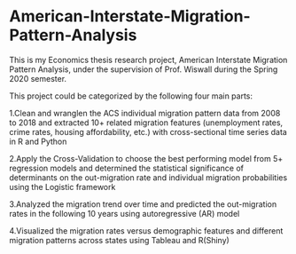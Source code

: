 # American-Interstate-Migration-Pattern-Analysis

This is my Economics thesis research project, American Interstate Migration Pattern Analysis, under the supervision of Prof. Wiswall during the Spring 2020 semester.

This project could be categorized by the following four main parts:

1.Clean and wranglen the  ACS individual migration pattern data from 2008 to 2018 and extracted 10+ related migration
features (unemployment rates, crime rates, housing affordability, etc.) with cross-sectional time series data in R and Python

2.Apply the Cross-Validation to choose the best performing model from 5+ regression models and determined the statistical
significance of determinants on the out-migration rate and individual migration probabilities using the Logistic framework

3.Analyzed the migration trend over time and predicted the out-migration rates in the following 10 years using autoregressive
(AR) model

4.Visualized the migration rates versus demographic features and different migration patterns across states using Tableau and
R(Shiny)

